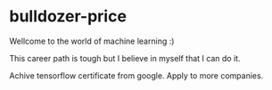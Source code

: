 # bulldozer-price

Wellcome to the world of machine learning :)

This career path is tough but I believe in myself that I can do it.

Achive tensorflow certificate from google.
Apply to more companies.
